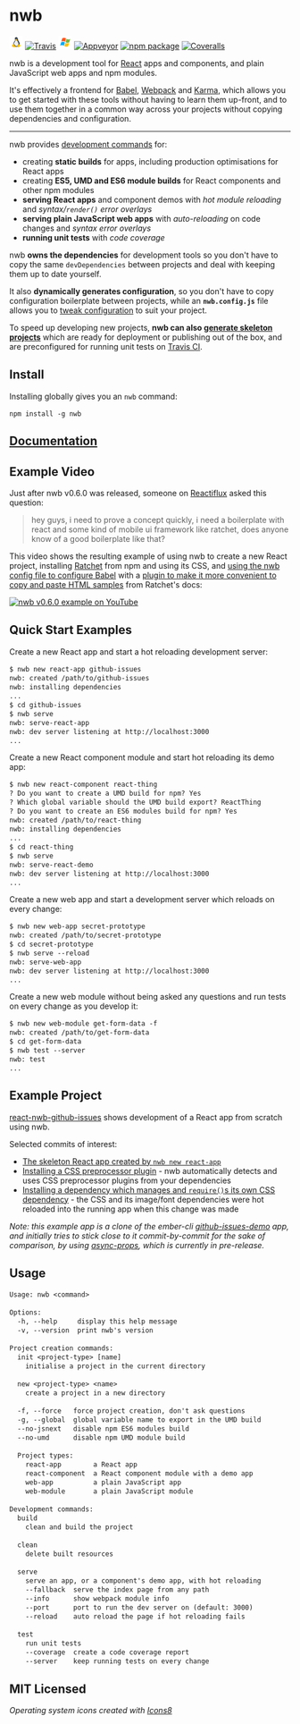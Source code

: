 # nwb

![Linux](linux.png) [![Travis][travis-badge]][travis]
![Windows](windows.png) [![Appveyor][appveyor-badge]][appveyor]
[![npm package][npm-badge]][npm]
[![Coveralls][coveralls-badge]][coveralls]

nwb is a development tool for [React](https://facebook.github.io/react/) apps and components, and plain JavaScript web apps and npm modules.

It's effectively a frontend for [Babel](http://babeljs.io/), [Webpack](https://webpack.github.io/) and [Karma](http://karma-runner.github.io), which allows you to get started with these tools without having to learn them up-front, and to use them together in a common way across your projects without copying dependencies and configuration.

----

nwb provides [development commands](/docs/Commands.md#nwb-commands) for:

* creating **static builds** for apps, including production optimisations for React apps
* creating **ES5, UMD and ES6 module builds** for React components and other npm modules
* **serving React apps** and component demos with *hot module reloading* and *syntax/`render()` error overlays*
* **serving plain JavaScript web apps** with *auto-reloading* on code changes and *syntax error overlays*
* **running unit tests** with *code coverage*

nwb **owns the dependencies** for development tools so you don't have to copy the same `devDependencies` between projects and deal with keeping them up to date yourself.

It also **dynamically generates configuration**, so you don't have to copy configuration boilerplate between projects, while an **`nwb.config.js`** file allows you to [tweak configuration](/docs/Configuration.md#configuration) to suit your project.

To speed up developing new projects, **nwb can also [generate skeleton projects](/docs/Commands.md#new---create-a-new-project)** which are ready for deployment or publishing out of the box, and are preconfigured for running unit tests on [Travis CI](https://travis-ci.org/).

## Install

Installing globally gives you an `nwb` command:

```
npm install -g nwb
```

## [Documentation](/docs/#table-of-contents)

## Example Video

Just after nwb v0.6.0 was released, someone on [Reactiflux](http://www.reactiflux.com/) asked this question:

> hey guys, i need to prove a concept quickly, i need a boilerplate with react and some kind of mobile ui framework like ratchet, does anyone know of a good boilerplate like that?

This video shows the resulting example of using nwb to create a new React project, installing [Ratchet](http://goratchet.com/) from npm and using its CSS, and [using the nwb config file to configure Babel](/docs/Configuration.md#babel-configuration) with a [plugin to make it more convenient to copy and paste HTML samples](https://github.com/insin/babel-plugin-react-html-attrs) from Ratchet's docs:

[![nwb v0.6.0 example on YouTube](https://img.youtube.com/vi/jTuyiw-xzdo/0.jpg)](https://www.youtube.com/watch?v=jTuyiw-xzdo)

## Quick Start Examples

Create a new React app and start a hot reloading development server:

```
$ nwb new react-app github-issues
nwb: created /path/to/github-issues
nwb: installing dependencies
...
$ cd github-issues
$ nwb serve
nwb: serve-react-app
nwb: dev server listening at http://localhost:3000
...
```

Create a new React component module and start hot reloading its demo app:

```
$ nwb new react-component react-thing
? Do you want to create a UMD build for npm? Yes
? Which global variable should the UMD build export? ReactThing
? Do you want to create an ES6 modules build for npm? Yes
nwb: created /path/to/react-thing
nwb: installing dependencies
...
$ cd react-thing
$ nwb serve
nwb: serve-react-demo
nwb: dev server listening at http://localhost:3000
...
```

Create a new web app and start a development server which reloads on every change:

```
$ nwb new web-app secret-prototype
nwb: created /path/to/secret-prototype
$ cd secret-prototype
$ nwb serve --reload
nwb: serve-web-app
nwb: dev server listening at http://localhost:3000
...
```

Create a new web module without being asked any questions and run tests on every change as you develop it:

```
$ nwb new web-module get-form-data -f
nwb: created /path/to/get-form-data
$ cd get-form-data
$ nwb test --server
nwb: test
...
```

## Example Project

[react-nwb-github-issues](https://github.com/insin/react-nwb-github-issues) shows development of a React app from scratch using nwb.

Selected commits of interest:

* [The skeleton React app created by `nwb new react-app`](https://github.com/insin/react-nwb-github-issues/commit/b7559f598b38dc5493915cf1e5c40aaf90a082ff)
* [Installing a CSS preprocessor plugin](https://github.com/insin/react-nwb-github-issues/commit/b8e4c880ab174353dc231668e2ab48d1899ed268) - nwb automatically detects and uses CSS preprocessor plugins from your dependencies
* [Installing a dependency which manages and `require()`s its own CSS dependency](https://github.com/insin/react-nwb-github-issues/commit/cad3abd4ec47f78bf50194ec1bd7cbfb1068e733) - the CSS and its image/font dependencies were hot reloaded into the running app when this change was made

*Note: this example app is a clone of the ember-cli [github-issues-demo](https://github.com/wycats/github-issues-demo) app, and initially tries to stick close to it commit-by-commit for the sake of comparison, by using [async-props](https://github.com/rackt/async-props), which is currently in pre-release.*

## Usage

```
Usage: nwb <command>

Options:
  -h, --help     display this help message
  -v, --version  print nwb's version

Project creation commands:
  init <project-type> [name]
    initialise a project in the current directory

  new <project-type> <name>
    create a project in a new directory

  -f, --force   force project creation, don't ask questions
  -g, --global  global variable name to export in the UMD build
  --no-jsnext   disable npm ES6 modules build
  --no-umd      disable npm UMD module build

  Project types:
    react-app        a React app
    react-component  a React component module with a demo app
    web-app          a plain JavaScript app
    web-module       a plain JavaScript module

Development commands:
  build
    clean and build the project

  clean
    delete built resources

  serve
    serve an app, or a component's demo app, with hot reloading
    --fallback  serve the index page from any path
    --info      show webpack module info
    --port      port to run the dev server on (default: 3000)
    --reload    auto reload the page if hot reloading fails

  test
    run unit tests
    --coverage  create a code coverage report
    --server    keep running tests on every change
```

## MIT Licensed

*Operating system icons created with [Icons8](https://icons8.com/)*

[travis-badge]: https://img.shields.io/travis/insin/nwb/master.svg?style=flat-square
[travis]: https://travis-ci.org/insin/nwb

[appveyor-badge]: https://img.shields.io/appveyor/ci/insin/nwb/master.svg?style=flat-square
[appveyor]: https://ci.appveyor.com/project/insin/nwb

[npm-badge]: https://img.shields.io/npm/v/nwb.svg?style=flat-square
[npm]: https://www.npmjs.org/package/nwb

[coveralls-badge]: https://img.shields.io/coveralls/insin/nwb/master.svg?style=flat-square
[coveralls]: https://coveralls.io/github/insin/nwb
